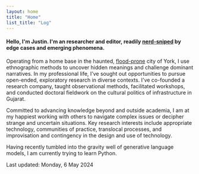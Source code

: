 ```yaml
---  
layout: home
title: "Home"
list_title: "Log"
---  
```


#### Hello, I'm Justin. I'm an researcher and editor, readily <a href="https://en.wiktionary.org/wiki/nerd-snipe">nerd-sniped</a> by edge cases and emerging phenomena.

Operating from a home base in the haunted, <a href="https://www.theguardian.com/commentisfree/2021/jan/25/bringing-my-family-back-to-the-uk-was-a-bad-decision-but-home-has-its-comforts">flood-prone</a> city of York, I use ethnographic methods to uncover hidden meanings and challenge dominant narratives. In my professional life, I’ve sought out opportunities to pursue open-ended, exploratory research in diverse contexts. I've co-founded a research company, taught observational methods, facilitated workshops, and conducted doctoral fieldwork on the cultural politics of infrastructure in Gujarat.

Committed to advancing knowledge beyond and outside academia, I am at my happiest working with others to navigate complex issues or decipher strange and uncertain situations. Key research interests include appropriate technology, communities of practice, translocal processes, and improvisation and contingency in the design and use of technology.

Having recently tumbled into the gravity well of generative language models, I am currently trying to learn Python.

Last updated: Monday, 6 May 2024